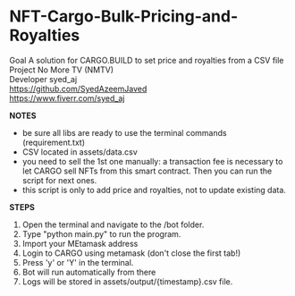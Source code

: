 # NFT-Cargo-Bulk-Pricing-and-Royalties

Goal        A solution for CARGO.BUILD to set price and royalties from a CSV file
Project			No More TV (NMTV)</br>
Developer		syed_aj</br>
			      https://github.com/SyedAzeemJaved</br>
			      https://www.fiverr.com/syed_aj</br>
      
<strong>NOTES</strong></br>
- be sure all libs are ready to use the terminal commands (requirement.txt)
- CSV located in assets/data.csv
- you need to sell the 1st one manually: a transaction fee is necessary to let CARGO sell NFTs from this smart contract. Then you can run the script for next ones.
- this script is only to add price and royalties, not to update existing data.

<strong>STEPS</strong></br>
01. Open the terminal and navigate to the /bot folder.
02. Type "python main.py" to run the program.
03. Import your MEtamask address 
04. Login to CARGO using metamask (don't close the first tab!)
05. Press 'y' or 'Y' in the terminal.
06. Bot will run automatically from there
07. Logs will be stored in assets/output/{timestamp}.csv file.
